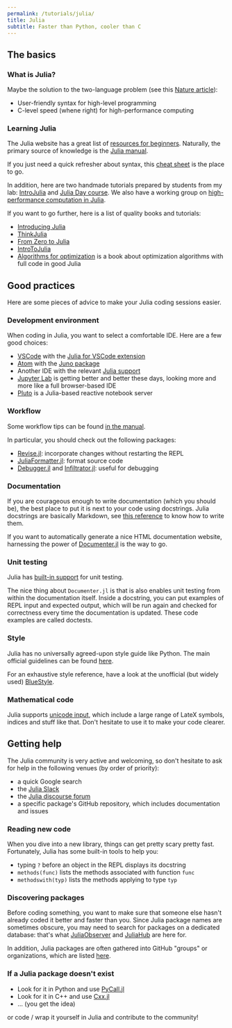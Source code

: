 ```yaml
---
permalink: /tutorials/julia/
title: Julia
subtitle: Faster than Python, cooler than C
---
```


## The basics

### What is Julia?

Maybe the solution to the two-language problem (see this [Nature article](https://www.nature.com/articles/d41586-019-02310-3)):

- User-friendly syntax for high-level programming
- C-level speed (whene right) for high-performance computing

### Learning Julia

The Julia website has a great list of [resources for beginners](https://julialang.org/learning/). Naturally, the primary source of knowledge is the [Julia manual](https://docs.julialang.org/en/v1/).

If you just need a quick refresher about syntax, this [cheat sheet](https://juliadocs.github.io/Julia-Cheat-Sheet/) is the place to go.

In addition, here are two handmade tutorials prepared by students from my lab: [IntroJulia](https://github.com/gdalle/IntroJulia) and [Julia Day course](https://github.com/mfherbst/course_julia_day). We also have a working group on [high-performance computation in Julia](https://github.com/adrien-le-franc/JuliaHPC-Cermics).

If you want to go further, here is a list of quality books and tutorials:

- [Introducing Julia](https://en.wikibooks.org/wiki/Introducing_Julia)
- [ThinkJulia](https://benlauwens.github.io/ThinkJulia.jl/latest/book.html)
- [From Zero to Julia](https://techytok.com/from-zero-to-julia/)
- [IntroToJulia](https://ucidatascienceinitiative.github.io/IntroToJulia/)
- [Algorithms for optimization](https://mitpress.mit.edu/books/algorithms-optimization) is a book about optimization algorithms with full code in good Julia

## Good practices

Here are some pieces of advice to make your Julia coding sessions easier.

### Development environment

When coding in Julia, you want to select a comfortable IDE. Here are a few good choices:

- [VSCode](https://code.visualstudio.com/) with the [Julia for VSCode extension](https://www.julia-vscode.org/)
- [Atom](https://atom.io/) with the [Juno package](https://junolab.org/)
- Another IDE with the relevant [Julia support](https://github.com/JuliaEditorSupport)
- [Jupyter Lab](http://jupyterlab.io) is getting better and better these days, looking more and more like a full browser-based IDE
- [Pluto](https://github.com/fonsp/Pluto.jl) is a Julia-based reactive notebook server

### Workflow

Some workflow tips can be found [in the manual](https://docs.julialang.org/en/v1/manual/workflow-tips/).

In particular, you should check out the following packages:

- [Revise.jl](https://github.com/timholy/Revise.jl): incorporate changes without restarting the REPL
- [JuliaFormatter.jl](https://github.com/domluna/JuliaFormatter.jl): format source code
- [Debugger.jl](https://github.com/JuliaDebug/Debugger.jl) and [Infiltrator.jl](https://github.com/JuliaDebug/Infiltrator.jl): useful for debugging

### Documentation

If you are courageous enough to write documentation (which you should be), the best place to put it is next to your code using docstrings. Julia docstrings are basically Markdown, see [this reference](https://docs.julialang.org/en/v1/manual/documentation/) to know how to write them.

If you want to automatically generate a nice HTML documentation website, harnessing the power of
[Documenter.jl](https://github.com/JuliaDocs/Documenter.jl) is the way to go.

### Unit testing

Julia has [built-in support](https://docs.julialang.org/en/v1/stdlib/Test/) for unit testing.

The nice thing about `Documenter.jl` is that is also enables unit testing from within the documentation itself. Inside a docstring, you can put examples of REPL input and expected output, which will be run again and checked for correctness every time the documentation is updated. These code examples are called doctests.

### Style

Julia has no universally agreed-upon style guide like Python. The main official guidelines can be found [here](https://docs.julialang.org/en/v1/manual/style-guide/).

For an exhaustive style reference, have a look at the unofficial (but widely used) [BlueStyle](https://github.com/invenia/BlueStyle).

### Mathematical code

Julia supports [unicode input](https://docs.julialang.org/en/v1/manual/unicode-input/), which include a large range of LateX symbols, indices and stuff like that. Don't hesitate to use it to make your code clearer.

## Getting help

The Julia community is very active and welcoming, so don't hesitate to ask for help in the following venues (by order of priority):

- a quick Google search
- the [Julia Slack](https://julialang.org/slack/)
- the [Julia discourse forum](https://discourse.julialang.org/)
- a specific package's GitHub repository, which includes documentation and issues

### Reading new code

When you dive into a new library, things can get pretty scary pretty fast. Fortunately, Julia has some built-in tools to help you:

- typing `?` before an object in the REPL displays its docstring
- `methods(func)` lists the methods associated with function `func`
- `methodswith(typ)` lists the methods applying to type `typ`

### Discovering packages

Before coding something, you want to make sure that someone else hasn't already coded it better and faster than you. Since Julia package names are sometimes obscure, you may need to search for packages on a dedicated database: that's what [JuliaObserver](https://juliaobserver.com/) and [JuliaHub](https://juliahub.com/ui/Home) are here for.

In addition, Julia packages are often gathered into GitHub "groups" or organizations, which are listed [here](https://julialang.org/community/organizations/).

### If a Julia package doesn't exist

- Look for it in Python and use [PyCall.jl](https://github.com/JuliaPy/PyCall.jl)
- Look for it in C++ and use [Cxx.jl](https://github.com/JuliaInterop/Cxx.jl)
- ... (you get the idea)

or code / wrap it yourself in Julia and contribute to the community!
